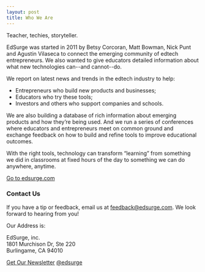 ```yaml
---
layout: post
title: Who We Are
---
```


Teacher, techies, storyteller.

EdSurge was started in 2011 by Betsy Corcoran, Matt Bowman, Nick Punt and Agustin Vilaseca to connect the emerging community of edtech entrepreneurs. We also wanted to give educators detailed information about what new technologies can--and cannot--do.

We report on latest news and trends in the edtech industry to help:

* Entrepreneurs who build new products and businesses;
* Educators who try these tools;
* Investors and others who support companies and schools.

We are also building a database of rich information about emerging products and how they’re being used. And we run a series of conferences where educators and entrepreneurs meet on common ground and exchange feedback on how to build and refine tools to improve educational outcomes.

With the right tools, technology can transform “learning” from something we did in classrooms at fixed hours of the day to something we can do anywhere, anytime.

<a href="http://edsurge.com">Go to edsurge.com <i class="fa fa-external-link"></i></a>

### Contact Us

If you have a tip or feedback, email us at [feedback@edsurge.com](mailto:feedback@edsurge.com). We look forward to hearing from you!

Our Address is:

EdSurge, inc.<br>
1801 Murchison Dr, Ste 220<br>
Burlingame, CA 94010

<p><a class="btn btn-primary" href="http://edsurge.com/signup" target="_blank"><i class="fa fa-envelope"></i> Get Our Newsletter</a> <a class="btn btn-default" href="http://twitter.com/intent/user?screen_name=edsurge" target="_blank"><i class="fa fa-twitter text-twitter"></i> @edsurge</a></p>
